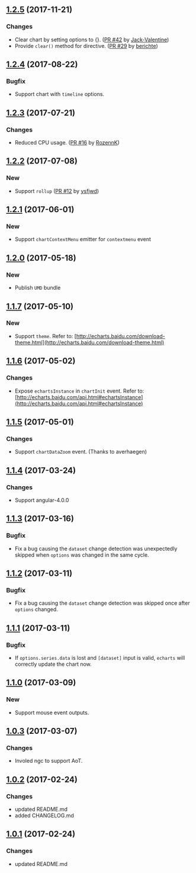 <a name="1.2.5"></a>
## [1.2.5](https://github.com/xieziyu/ngx-echarts/compare/v1.2.4...v1.2.5) (2017-11-21)

### Changes
+ Clear chart by setting options to {}. ([PR #42](https://github.com/xieziyu/ngx-echarts/pull/42) by [Jack-Valentine](https://github.com/Jack-Valentine))
+ Provide `clear()` method for directive. ([PR #29](https://github.com/xieziyu/ngx-echarts/pull/29) by [berichte](https://github.com/berichte))

<a name="1.2.4"></a>
## [1.2.4](https://github.com/xieziyu/ngx-echarts/compare/v1.2.3...v1.2.4) (2017-08-22)

### Bugfix
+ Support chart with `timeline` options.

<a name="1.2.3"></a>
## [1.2.3](https://github.com/xieziyu/ngx-echarts/compare/v1.2.2...v1.2.3) (2017-07-21)

### Changes
+ Reduced CPU usage. ([PR #16](https://github.com/xieziyu/ngx-echarts/pull/16) by [RozennK](https://github.com/RozennK))

<a name="1.2.2"></a>
## [1.2.2](https://github.com/xieziyu/ngx-echarts/compare/v1.2.1...v1.2.2) (2017-07-08)

### New
+ Support `rollup` ([PR #12](https://github.com/xieziyu/ngx-echarts/pull/12) by [ysfjwd](https://github.com/ysfjwd))

<a name="1.2.1"></a>
## [1.2.1](https://github.com/xieziyu/ngx-echarts/compare/v1.2.0...v1.2.1) (2017-06-01)

### New
+ Support `chartContextMenu` emitter for `contextmenu` event

<a name="1.2.0"></a>
## [1.2.0](https://github.com/xieziyu/angular2-echarts/compare/v1.1.7...v1.2.0) (2017-05-18)

### New
+ Publish `UMD` bundle

<a name="1.1.7"></a>
## [1.1.7](https://github.com/xieziyu/angular2-echarts/compare/v1.1.6...v1.1.7) (2017-05-10)

### New
+ Support `theme`. Refer to: [http://echarts.baidu.com/download-theme.html](http://echarts.baidu.com/download-theme.html)

<a name="1.1.6"></a>
## [1.1.6](https://github.com/xieziyu/angular2-echarts/compare/v1.1.5...v1.1.6) (2017-05-02)

### Changes
+ Expose `echartsInstance` in `chartInit` event. Refer to: [http://echarts.baidu.com/api.html#echartsInstance](http://echarts.baidu.com/api.html#echartsInstance)

<a name="1.1.5"></a>
## [1.1.5](https://github.com/xieziyu/angular2-echarts/compare/v1.1.4...v1.1.5) (2017-05-01)

### Changes
+ Support `chartDataZoom` event. (Thanks to averhaegen)

<a name="1.1.4"></a>
## [1.1.4](https://github.com/xieziyu/angular2-echarts/compare/v1.1.3...v1.1.4) (2017-03-24)

### Changes
+ Support angular-4.0.0

<a name="1.1.3"></a>
## [1.1.3](https://github.com/xieziyu/angular2-echarts/compare/v1.1.2...v1.1.3) (2017-03-16)

### Bugfix
+ Fix a bug causing the `dataset` change detection was unexpectedly skipped when `options` was changed in the same cycle.

<a name="1.1.2"></a>
## [1.1.2](https://github.com/xieziyu/angular2-echarts/compare/v1.1.1...v1.1.2) (2017-03-11)

### Bugfix
+ Fix a bug causing the `dataset` change detection was skipped once after `options` changed.

<a name="1.1.1"></a>
## [1.1.1](https://github.com/xieziyu/angular2-echarts/compare/v1.1.0...v1.1.1) (2017-03-11)

### Bugfix
+ If `options.series.data` is lost and `[dataset]` input is valid, `echarts` will correctly update the chart now.

<a name="1.1.0"></a>
## [1.1.0](https://github.com/xieziyu/angular2-echarts/compare/v1.0.3...v1.1.0) (2017-03-09)

### New
+ Support mouse event outputs.

<a name="1.0.3"></a>
## [1.0.3](https://github.com/xieziyu/angular2-echarts/compare/v1.0.2...v1.0.3) (2017-03-07)

### Changes
+ Involed ngc to support AoT.

<a name="1.0.2"></a>
## [1.0.2](https://github.com/xieziyu/angular2-echarts/compare/v1.0.1...v1.0.2) (2017-02-24)

### Changes
+ updated README.md
+ added CHANGELOG.md

<a name="1.0.1"></a>
## [1.0.1](https://github.com/xieziyu/angular2-echarts/compare/v1.0.0...v1.0.1) (2017-02-24)

### Changes
+ updated README.md
